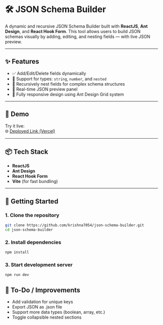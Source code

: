 # 🛠️ JSON Schema Builder

A dynamic and recursive JSON Schema Builder built with **ReactJS**, **Ant Design**, and **React Hook Form**. This tool allows users to build JSON schemas visually by adding, editing, and nesting fields — with live JSON preview.

---

## ✨ Features

- ✅ Add/Edit/Delete fields dynamically
- 🧩 Support for types: `string`, `number`, and `nested`
- 🔁 Recursively nest fields for complex schema structures
- 🔄 Real-time JSON preview panel
- 📱 Fully responsive design using Ant Design Grid system

---

## 📸 Demo

Try it live:  
🌐 [Deployed Link (Vercel)](https://json-schema-builder-ruby.vercel.app/)

---

## 📦 Tech Stack

- **ReactJS**
- **Ant Design**
- **React Hook Form**
- **Vite** (for fast bundling)

---

## 🚀 Getting Started

### 1. Clone the repository

```bash
git clone https://github.com/krishna7054/json-schema-builder.git
cd json-schema-builder
```
### 2. Install dependencies
```bash
npm install
```
### 3. Start development server
```bash
npm run dev
```


## 🧪 To-Do / Improvements
-  Add validation for unique keys
-  Export JSON as .json file
- Support more data types (boolean, array, etc.)
- Toggle collapsible nested sections
